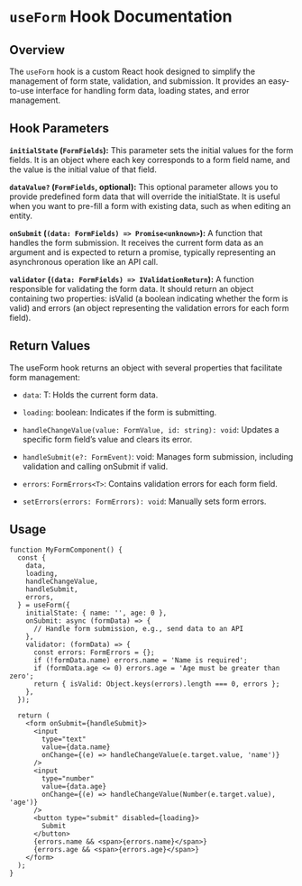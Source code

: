 # `useForm` Hook Documentation

## Overview

The `useForm` hook is a custom React hook designed to simplify the management of form state, validation, and submission. It provides an easy-to-use interface for handling form data, loading states, and error management.

## Hook Parameters

**`initialState` (`FormFields`):** This parameter sets the initial values for the form fields. It is an object where each key corresponds to a form field name, and the value is the initial value of that field.

**`dataValue?` (`FormFields`, optional):** This optional parameter allows you to provide predefined form data that will override the initialState. It is useful when you want to pre-fill a form with existing data, such as when editing an entity.

**`onSubmit` (`(data: FormFields) => Promise<unknown>`):** A function that handles the form submission. It receives the current form data as an argument and is expected to return a promise, typically representing an asynchronous operation like an API call.

**`validator` (`(data: FormFields) => IValidationReturn`):** A function responsible for validating the form data. It should return an object containing two properties: isValid (a boolean indicating whether the form is valid) and errors (an object representing the validation errors for each form field).

## Return Values
The useForm hook returns an object with several properties that facilitate form management:

- `data`: T: Holds the current form data.

- `loading`: boolean: Indicates if the form is submitting.

- `handleChangeValue(value: FormValue, id: string): void`: Updates a specific form field’s value and clears its error.

- `handleSubmit(e?: FormEvent)`: void: Manages form submission, including validation and calling onSubmit if valid.

- `errors`: `FormErrors<T>`: Contains validation errors for each form field.

- `setErrors(errors: FormErrors): void`: Manually sets form errors.

## Usage 

```tsx
function MyFormComponent() {
  const {
    data,
    loading,
    handleChangeValue,
    handleSubmit,
    errors,
  } = useForm({
    initialState: { name: '', age: 0 },
    onSubmit: async (formData) => {
      // Handle form submission, e.g., send data to an API
    },
    validator: (formData) => {
      const errors: FormErrors = {};
      if (!formData.name) errors.name = 'Name is required';
      if (formData.age <= 0) errors.age = 'Age must be greater than zero';
      return { isValid: Object.keys(errors).length === 0, errors };
    },
  });

  return (
    <form onSubmit={handleSubmit}>
      <input
        type="text"
        value={data.name}
        onChange={(e) => handleChangeValue(e.target.value, 'name')}
      />
      <input
        type="number"
        value={data.age}
        onChange={(e) => handleChangeValue(Number(e.target.value), 'age')}
      />
      <button type="submit" disabled={loading}>
        Submit
      </button>
      {errors.name && <span>{errors.name}</span>}
      {errors.age && <span>{errors.age}</span>}
    </form>
  );
}
```